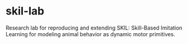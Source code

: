 # skil-lab
Research lab for reproducing and extending SKIL: Skill-Based Imitation Learning for modeling animal behavior as dynamic motor primitives.
